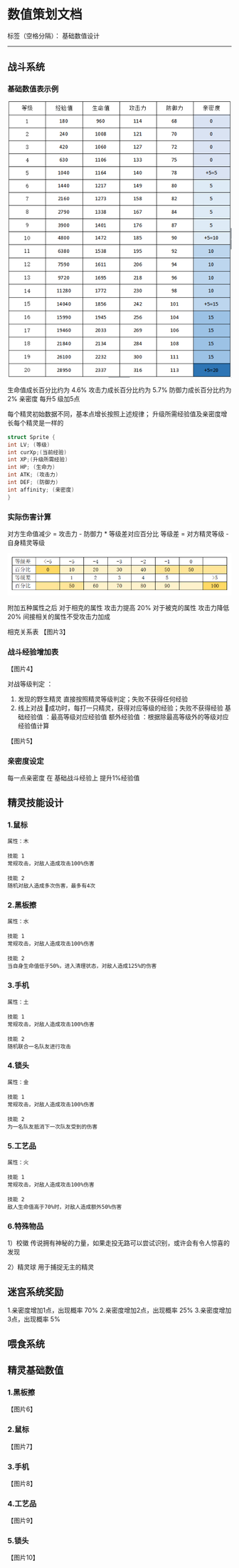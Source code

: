 # 数值策划文档

标签（空格分隔）： 基础数值设计

---

## 战斗系统
### 基础数值表示例
![](https://github.com/Eileen101/SpirteWorld/blob/master/数值表img/鼠标.png)


生命值成长百分比约为 4.6%
攻击力成长百分比约为 5.7%
防御力成长百分比约为  2%
亲密度 每升5 级加5点

每个精灵初始数据不同，基本点增长按照上述规律；
升级所需经验值及亲密度增长每个精灵是一样的

```C#
struct Sprite {
int LV; (等级)
int curXp;(当前经验)
int XP;(升级所需经验)
int HP; (生命力)
int ATK; (攻击力)
int DEF; (防御力)
int affinity; (亲密度)
}
```

### 实际伤害计算
对方生命值减少 = 攻击力 - 防御力 * 等级差对应百分比
等级差 = 对方精灵等级 - 自身精灵等级

![](https://github.com/Eileen101/SpirteWorld/blob/master/%E6%95%B0%E5%80%BC%E8%A1%A8img/%E5%AE%9E%E9%99%85%E4%BC%A4%E5%AE%B3%E4%B8%8E%E7%AD%89%E7%BA%A7%E5%85%B3%E7%B3%BB%E8%A1%A8.png)

附加五种属性之后
对于相克的属性 攻击力提高 20%
对于被克的属性 攻击力降低 20%
间接相关的属性不受攻击力加成

相克关系表
【图片3】

### 战斗经验增加表
【图片4】

对战等级判定 ：
1.	发现的野生精灵 直接按照精灵等级判定；失败不获得任何经验
2.	线上对战
成功时，每打一只精灵，获得对应等级的经验；失败不获得经验
基础经验值 ：最高等级对应经验值
额外经验值 ：根据除最高等级外的等级对应经验值计算

【图片5】

### 亲密度设定
每一点亲密度 在 基础战斗经验上 提升1%经验值

## 精灵技能设计
### 1.鼠标
    属性：木

    技能 1 
    常规攻击，对敌人造成攻击100%伤害

    技能 2
    随机对敌人造成多次伤害，最多有4次


### 2.黑板擦
    属性：水

    技能 1 
    常规攻击，对敌人造成攻击100%伤害

    技能 2
    当自身生命值低于50%，进入清理状态，对敌人造成125%的伤害


### 3.手机
    属性：土

    技能 1 
    常规攻击，对敌人造成攻击100%伤害

    技能 2
    随机联合一名队友进行攻击


### 4.锁头
    属性：金

    技能 1 
    常规攻击，对敌人造成攻击100%伤害

    技能 2
    为一名队友抵消下一次队友受到的伤害

### 5.工艺品
    属性：火

    技能 1 
    常规攻击，对敌人造成攻击100%伤害

    技能 2
    敌人生命值高于70%时，对敌人造成额外50%伤害

### 6.特殊物品

1）校徽
传说拥有神秘的力量，如果走投无路可以尝试识别，或许会有令人惊喜的发现

2）精灵球
用于捕捉无主的精灵

## 迷宫系统奖励
1.亲密度增加1点，出现概率 70%
2.亲密度增加2点，出现概率 25%
3.亲密度增加3点，出现概率 5%

## 喂食系统

## 精灵基础数值

### 1.黑板擦
【图片6】

### 2.鼠标
【图片7】

### 3.手机
【图片8】

### 4.工艺品
【图片9】

### 5.锁头
【图片10】